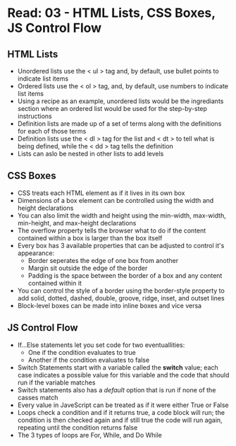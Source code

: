 # Read: 03 - HTML Lists, CSS Boxes, JS Control Flow

## HTML Lists
* Unordered lists use the < ul > tag and, by default, use bullet points to indicate list items
* Ordered lists use the < ol > tag, and, by default, use numbers to indicate list items
* Using a recipe as an example, unordered lists would be the ingrediants section where an ordered list would be used for the step-by-step instructions
* Definition lists are made up of a set of terms along with the definitions for each of those terms
* Definition lists use the < dl > tag for the list and < dt > to tell what is being defined, while the < dd > tag tells the definition
* Lists can aslo be nested in other lists to add levels

## CSS Boxes
* CSS treats each HTML element as if it lives in its own box
* Dimensions of a box element can be controlled using the width and height declarations
* You can also limit the width and height using the min-width, max-width, min-height, and max-height declarations
* The overflow property tells the browser what to do if the content contained within a box is larger than the box itself
* Every box has 3 available properties that can be adjusted to control it's appearance:
  * Border seperates the edge of one box from another
  * Margin sit outside the edge of the border
  * Padding is the space between the border of a box and any content contained within it
* You can control the style of a border using the border-style property to add solid, dotted, dashed, double, groove, ridge, inset, and outset lines
* Block-level boxes can be made into inline boxes and vice versa

## JS Control Flow
* If...Else statements let you set code for two eventuallities:
  * One if the condition evaluates to true
  * Another if the condition evaluates to false
* Switch Statements start with a variable called the __switch__ value; each case indicates a possible value for this variable and the code that should run if the variable matches
* Switch statements also has a _default_ option that is run if none of the casses match
* Every value in JaveScript can be treated as if it were either True or False
* Loops check a condition and if it returns true, a code block will run; the condition is then checked again and if still true the code will run again, repeating until the condition returns false
* The 3 types of loops are For, While, and Do While